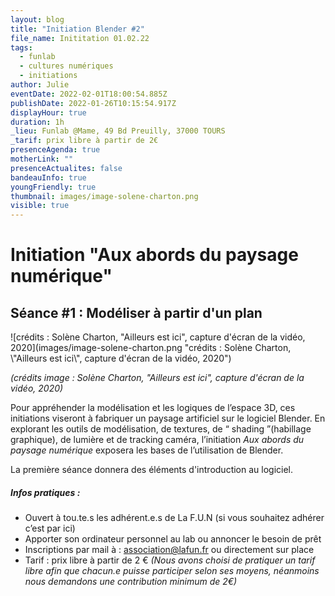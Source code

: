 ```yaml
---
layout: blog
title: "Initiation Blender #2"
file_name: Inititation 01.02.22
tags:
  - funlab
  - cultures numériques
  - initiations
author: Julie
eventDate: 2022-02-01T18:00:54.885Z
publishDate: 2022-01-26T10:15:54.917Z
displayHour: true
duration: 1h
_lieu: Funlab @Mame, 49 Bd Preuilly, 37000 TOURS
_tarif: prix libre à partir de 2€
presenceAgenda: true
motherLink: ""
presenceActualites: false
bandeauInfo: true
youngFriendly: true
thumbnail: images/image-solene-charton.png
visible: true
---
```

# Initiation "Aux abords du paysage numérique"

## Séance #1 : Modéliser à partir d'un plan

![crédits : Solène Charton, "Ailleurs est ici", capture d'écran de la vidéo, 2020](images/image-solene-charton.png "crédits : Solène Charton, \\"Ailleurs est ici\\", capture d'écran de la vidéo, 2020")

*(crédits image : Solène Charton, "Ailleurs est ici", capture d'écran de la vidéo, 2020)*

Pour appréhender la modélisation et les logiques de l’espace 3D,
ces initiations viseront à fabriquer un paysage artificiel sur le logiciel Blender. 
En explorant les outils de modélisation, de textures, de “ shading ”(habillage graphique), de lumière et de tracking caméra, l’initiation *Aux abords du paysage numérique* exposera les bases de l’utilisation de Blender.

La première séance donnera des éléments d'introduction au logiciel.

##### Infos pratiques :

* Ouvert à tou.te.s les adhérent.e.s de La F.U.N (si vous souhaitez adhérer c’est par ici)
* Apporter son ordinateur personnel au lab ou annoncer le besoin de prêt
* Inscriptions par mail à : association@lafun.fr 
ou directement sur place
* Tarif : prix libre à partir de 2 € *(Nous avons choisi de pratiquer un tarif libre afin que chacun.e puisse participer selon ses moyens, néanmoins nous demandons une contribution minimum de 2€)*